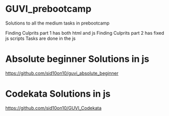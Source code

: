 # GUVI_prebootcamp

Solutions to all the medium tasks in prebootcamp

Finding Culprits part 1 has both html and js
Finding Culprits part 2 has fixed js scripts
Tasks are done in the js 

# Absolute beginner Solutions in js

https://github.com/sid10on10/guvi_absolute_beginner

# Codekata Solutions in js

https://github.com/sid10on10/GUVI_Codekata




